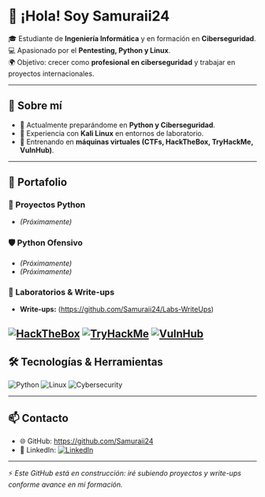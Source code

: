 # 👋 ¡Hola! Soy Samuraii24

🎓 Estudiante de **Ingeniería Informática** y en formación en **Ciberseguridad**.  
💻 Apasionado por el **Pentesting, Python y Linux**.  
🌍 Objetivo: crecer como **profesional en ciberseguridad** y trabajar en proyectos internacionales.  

---

## 🚀 Sobre mí
- 🔹 Actualmente preparándome en **Python y Ciberseguridad**.  
- 🔹 Experiencia con **Kali Linux** en entornos de laboratorio.    
- 🔹 Entrenando en **máquinas virtuales (CTFs, HackTheBox, TryHackMe, VulnHub)**.  

---

## 📂 Portafolio

### 🐍 Proyectos Python
- *(Próximamente)*

### 🛡️ Python Ofensivo
- *(Próximamente)*   
- *(Próximamente)* 

### 🧩 Laboratorios & Write-ups
- **Write-ups:** (https://github.com/Samuraii24/Labs-WriteUps)

  
[![HackTheBox](https://img.shields.io/badge/HackTheBox-WriteUps-green?logo=hackthebox)](https://www.hackthebox.eu/)
[![TryHackMe](https://img.shields.io/badge/TryHackMe-WriteUps-purple?logo=tryhackme)](https://tryhackme.com/)
[![VulnHub](https://img.shields.io/badge/VulnHub-Labs-orange?logo=vulnhub)](https://www.vulnhub.com/)
---

## 🛠️ Tecnologías & Herramientas
![Python](https://img.shields.io/badge/Python-3.10-blue?logo=python)
![Linux](https://img.shields.io/badge/Linux-Kali%20%7C%20Parrot-informational?logo=linux)
![Cybersecurity](https://img.shields.io/badge/Security-Pentesting-red?logo=hackaday)

---

## 📫 Contacto
- 🌐 GitHub: https://github.com/Samuraii24
- 💼 LinkedIn: [![LinkedIn](https://img.shields.io/badge/LinkedIn-Perfil-blue?logo=linkedin)](https://www.linkedin.com/in/ben-josef-sanchez-gomez/)

---

⚡ *Este GitHub está en construcción: iré subiendo proyectos y write-ups conforme avance en mi formación.*  
